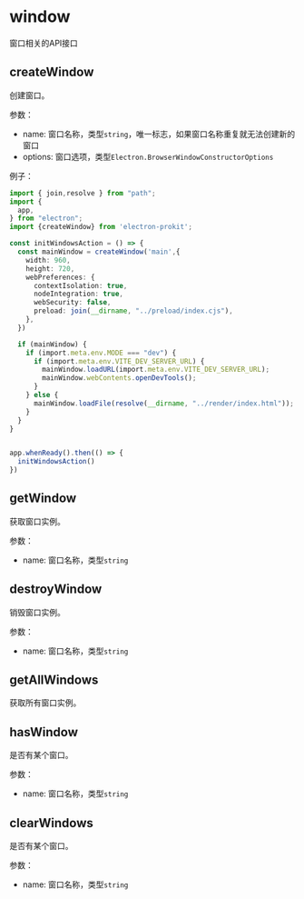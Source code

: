 # window

窗口相关的API接口

## createWindow

创建窗口。

参数：
- name: 窗口名称，类型`string`，唯一标志，如果窗口名称重复就无法创建新的窗口
- options: 窗口选项，类型`Electron.BrowserWindowConstructorOptions`

例子：
```ts
import { join,resolve } from "path";
import {
  app,
} from "electron";
import {createWindow} from 'electron-prokit';

const initWindowsAction = () => {
  const mainWindow = createWindow('main',{
    width: 960,
    height: 720,
    webPreferences: {
      contextIsolation: true,
      nodeIntegration: true,
      webSecurity: false,
      preload: join(__dirname, "../preload/index.cjs"),
    },
  })

  if (mainWindow) {
    if (import.meta.env.MODE === "dev") {
      if (import.meta.env.VITE_DEV_SERVER_URL) {
        mainWindow.loadURL(import.meta.env.VITE_DEV_SERVER_URL);
        mainWindow.webContents.openDevTools();
      }
    } else {
      mainWindow.loadFile(resolve(__dirname, "../render/index.html"));
    }
  }
}


app.whenReady().then(() => {
  initWindowsAction()
})

```
## getWindow
获取窗口实例。

参数：
- name: 窗口名称，类型`string`

## destroyWindow
销毁窗口实例。

参数：
- name: 窗口名称，类型`string`

## getAllWindows
获取所有窗口实例。

## hasWindow
是否有某个窗口。

参数：
- name: 窗口名称，类型`string`

## clearWindows
是否有某个窗口。

参数：
- name: 窗口名称，类型`string`